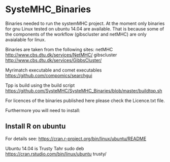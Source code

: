 # SysteMHC_Binaries

Binaries needed to run the systemMHC project. At the moment only binaries for gnu Linux tested on ubuntu 14.04 are available.
That is because some of the components of the workflow (gibscluster and netMHC) are only avaialable for linux.

Binaries are taken from the following sites:
netMHC
http://www.cbs.dtu.dk/services/NetMHC/
gibscluster
http://www.cbs.dtu.dk/services/GibbsCluster/

Myrimatch executable and comet executables
https://github.com/compomics/searchgui

Tpp is build using the build script 
https://github.com/SysteMHC/SysteMHC_Binaries/blob/master/buildtpp.sh

For licences of the binaries published here please check the Licence.txt file.

Furthermore you will need to install:

## Install R on ubuntu
For details see:
https://cran.r-project.org/bin/linux/ubuntu/README

Ubuntu 14.04 is Trusty Tahr
sudo deb https://cran.rstudio.com/bin/linux/ubuntu trusty/


